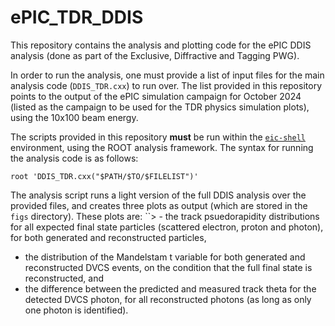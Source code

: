 # ePIC_TDR_DDIS
This repository contains the analysis and plotting code for the ePIC DDIS analysis (done as part of the Exclusive, Diffractive and Tagging PWG).

In order to run the analysis, one must provide a list of input files for the main analysis code (`DDIS_TDR.cxx`) to run over. The list provided in this repository points to the output of the ePIC simulation campaign for October 2024 (listed as the campaign to be used for the TDR physics simulation plots), using the 10x100 beam energy.

The scripts provided in this repository **must** be run within the [`eic-shell`](https://github.com/eic/eic-shell) environment, using the ROOT analysis framework. The syntax for running the analysis code is as follows:
```
root 'DDIS_TDR.cxx("$PATH/$TO/$FILELIST")'
```

The analysis script runs a light version of the full DDIS analysis over the provided files, and creates three plots as output (which are stored in the `figs` directory). These plots are:
``> - the track psuedorapidity distributions for all expected final state particles (scattered electron, proton and photon), for both generated and reconstructed particles,
- the distribution of the Mandelstam t variable for both generated and reconstructed DVCS events, on the condition that the full final state is reconstructed, and
- the difference between the predicted and measured track theta for the detected DVCS photon, for all reconstructed photons (as long as only one photon is identified). 
